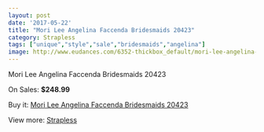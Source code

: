 ```yaml
---
layout: post
date: '2017-05-22'
title: "Mori Lee Angelina Faccenda Bridesmaids 20423"
category: Strapless
tags: ["unique","style","sale","bridesmaids","angelina"]
image: http://www.eudances.com/6352-thickbox_default/mori-lee-angelina-faccenda-bridesmaids-20423.jpg
---
```

Mori Lee Angelina Faccenda Bridesmaids 20423

On Sales: **$248.99**
<a href="https://www.eudances.com/en/strapless/2303-mori-lee-angelina-faccenda-bridesmaids-20423.html"><amp-img layout="responsive" width="600" height="600" src="//www.eudances.com/6352-thickbox_default/mori-lee-angelina-faccenda-bridesmaids-20423.jpg" alt="Mori Lee Angelina Faccenda Bridesmaids 20423 0" /></a>
<a href="https://www.eudances.com/en/strapless/2303-mori-lee-angelina-faccenda-bridesmaids-20423.html"><amp-img layout="responsive" width="600" height="600" src="//www.eudances.com/6354-thickbox_default/mori-lee-angelina-faccenda-bridesmaids-20423.jpg" alt="Mori Lee Angelina Faccenda Bridesmaids 20423 1" /></a>
<a href="https://www.eudances.com/en/strapless/2303-mori-lee-angelina-faccenda-bridesmaids-20423.html"><amp-img layout="responsive" width="600" height="600" src="//www.eudances.com/6353-thickbox_default/mori-lee-angelina-faccenda-bridesmaids-20423.jpg" alt="Mori Lee Angelina Faccenda Bridesmaids 20423 2" /></a>

Buy it: [Mori Lee Angelina Faccenda Bridesmaids 20423](https://www.eudances.com/en/strapless/2303-mori-lee-angelina-faccenda-bridesmaids-20423.html "Mori Lee Angelina Faccenda Bridesmaids 20423")

View more: [Strapless](https://www.eudances.com/en/27-strapless "Strapless")